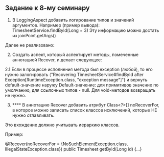﻿## Задание к 8-му семинару

1. В LoggingAspect добавить логирование типов и значений аргументов.
Например (пример вывода): TimesheetService.findById(Long = 3)
Эту информацию можно достать из joinPoint.getArgs()

Далее не реализовано:

2. Создать аспект, который аспектирует методы, помеченные аннотацией Recover, и делает следующее:

2.1 Если в процессе исполнения метода был exception (любой), 
то его нужно залогировать ("Recovering TimesheetService#findById after Exception[RuntimeException.class, "exception message"]")
и вернуть default-значение наружу Default-значение: для примитивов значение по умолчанию, для ссылочных типов - null.
Для void-методов возвращать не нужно.
   
3. **** В аннотацию Recover добавить атрибут Class<?>[] noRecoverFor, в которое можно записать список классов исключений,
которые НЕ нужно отлавливать.

Это вхождение должно учитывать иерархию классов.
   
Пример:

@Recover(noRecoverFor = {NoSuchElementException.class, IllegalStateException.class})
public Timesheet getById(Long id) {...}
   